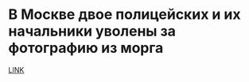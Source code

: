 # В Москве двое полицейских и их начальники уволены за фотографию из морга



[LINK](https://varlamov.ru/3827702.html)